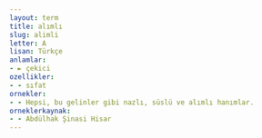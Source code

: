 ```yaml
---
layout: term
title: alımlı
slug: alimli
letter: A
lisan: Türkçe
anlamlar:
- ► çekici
ozellikler:
- - sıfat
ornekler:
- - Hepsi, bu gelinler gibi nazlı, süslü ve alımlı hanımlar.
orneklerkaynak:
- - Abdülhak Şinasi Hisar
---
```

